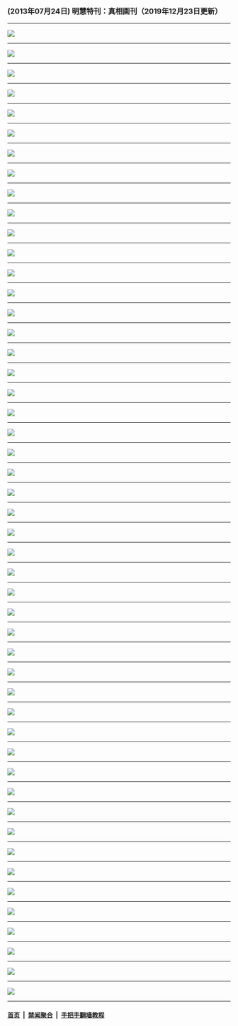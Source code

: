 ### (2013年07月24日) 明慧特刊：真相画刊（2019年12月23日更新） 

---

<img src="http://qikan.minghui.org/mhqkpage/qikanimage/2013/07/24/zhenxianghuakan-sj-online1.png"/><hr/>
<img src="http://qikan.minghui.org/mhqkpage/qikanimage/2013/07/24/zhenxianghuakan-sj-online2.png"/><hr/>
<img src="http://qikan.minghui.org/mhqkpage/qikanimage/2013/07/24/zhenxianghuakan-sj-online3.png"/><hr/>
<img src="http://qikan.minghui.org/mhqkpage/qikanimage/2013/07/24/zhenxianghuakan-sj-online4.png"/><hr/>
<img src="http://qikan.minghui.org/mhqkpage/qikanimage/2013/07/24/zhenxianghuakan-sj-online5.png"/><hr/>
<img src="http://qikan.minghui.org/mhqkpage/qikanimage/2013/07/24/zhenxianghuakan-sj-online6.png"/><hr/>
<img src="http://qikan.minghui.org/mhqkpage/qikanimage/2013/07/24/zhenxianghuakan-sj-online7.png"/><hr/>
<img src="http://qikan.minghui.org/mhqkpage/qikanimage/2013/07/24/zhenxianghuakan-sj-online8.png"/><hr/>
<img src="http://qikan.minghui.org/mhqkpage/qikanimage/2013/07/24/zhenxianghuakan-sj-online9.png"/><hr/>
<img src="http://qikan.minghui.org/mhqkpage/qikanimage/2013/07/24/zhenxianghuakan-sj-online10.png"/><hr/>
<img src="http://qikan.minghui.org/mhqkpage/qikanimage/2013/07/24/zhenxianghuakan-sj-online11.png"/><hr/>
<img src="http://qikan.minghui.org/mhqkpage/qikanimage/2013/07/24/zhenxianghuakan-sj-online12.png"/><hr/>
<img src="http://qikan.minghui.org/mhqkpage/qikanimage/2013/07/24/zhenxianghuakan-sj-online13.png"/><hr/>
<img src="http://qikan.minghui.org/mhqkpage/qikanimage/2013/07/24/zhenxianghuakan-sj-online14.png"/><hr/>
<img src="http://qikan.minghui.org/mhqkpage/qikanimage/2013/07/24/zhenxianghuakan-sj-online15.png"/><hr/>
<img src="http://qikan.minghui.org/mhqkpage/qikanimage/2013/07/24/zhenxianghuakan-sj-online16.png"/><hr/>
<img src="http://qikan.minghui.org/mhqkpage/qikanimage/2013/07/24/zhenxianghuakan-sj-online17.png"/><hr/>
<img src="http://qikan.minghui.org/mhqkpage/qikanimage/2013/07/24/zhenxianghuakan-sj-online18.png"/><hr/>
<img src="http://qikan.minghui.org/mhqkpage/qikanimage/2013/07/24/zhenxianghuakan-sj-online19.png"/><hr/>
<img src="http://qikan.minghui.org/mhqkpage/qikanimage/2013/07/24/zhenxianghuakan-sj-online20.png"/><hr/>
<img src="http://qikan.minghui.org/mhqkpage/qikanimage/2013/07/24/zhenxianghuakan-sj-online21.png"/><hr/>
<img src="http://qikan.minghui.org/mhqkpage/qikanimage/2013/07/24/zhenxianghuakan-sj-online22.png"/><hr/>
<img src="http://qikan.minghui.org/mhqkpage/qikanimage/2013/07/24/zhenxianghuakan-sj-online23.png"/><hr/>
<img src="http://qikan.minghui.org/mhqkpage/qikanimage/2013/07/24/zhenxianghuakan-sj-online24.png"/><hr/>
<img src="http://qikan.minghui.org/mhqkpage/qikanimage/2013/07/24/zhenxianghuakan-sj-online25.png"/><hr/>
<img src="http://qikan.minghui.org/mhqkpage/qikanimage/2013/07/24/zhenxianghuakan-sj-online26.png"/><hr/>
<img src="http://qikan.minghui.org/mhqkpage/qikanimage/2013/07/24/zhenxianghuakan-sj-online27.png"/><hr/>
<img src="http://qikan.minghui.org/mhqkpage/qikanimage/2013/07/24/zhenxianghuakan-sj-online28.png"/><hr/>
<img src="http://qikan.minghui.org/mhqkpage/qikanimage/2013/07/24/zhenxianghuakan-sj-online29.png"/><hr/>
<img src="http://qikan.minghui.org/mhqkpage/qikanimage/2013/07/24/zhenxianghuakan-sj-online30.png"/><hr/>
<img src="http://qikan.minghui.org/mhqkpage/qikanimage/2013/07/24/zhenxianghuakan-sj-online31.png"/><hr/>
<img src="http://qikan.minghui.org/mhqkpage/qikanimage/2013/07/24/zhenxianghuakan-sj-online32.png"/><hr/>
<img src="http://qikan.minghui.org/mhqkpage/qikanimage/2013/07/24/zhenxianghuakan-sj-online33.png"/><hr/>
<img src="http://qikan.minghui.org/mhqkpage/qikanimage/2013/07/24/zhenxianghuakan-sj-online34.png"/><hr/>
<img src="http://qikan.minghui.org/mhqkpage/qikanimage/2013/07/24/zhenxianghuakan-sj-online35.png"/><hr/>
<img src="http://qikan.minghui.org/mhqkpage/qikanimage/2013/07/24/zhenxianghuakan-sj-online36.png"/><hr/>
<img src="http://qikan.minghui.org/mhqkpage/qikanimage/2013/07/24/zhenxianghuakan-sj-online37.png"/><hr/>
<img src="http://qikan.minghui.org/mhqkpage/qikanimage/2013/07/24/zhenxianghuakan-sj-online38.png"/><hr/>
<img src="http://qikan.minghui.org/mhqkpage/qikanimage/2013/07/24/zhenxianghuakan-sj-online39.png"/><hr/>
<img src="http://qikan.minghui.org/mhqkpage/qikanimage/2013/07/24/zhenxianghuakan-sj-online40.png"/><hr/>
<img src="http://qikan.minghui.org/mhqkpage/qikanimage/2013/07/24/zhenxianghuakan-sj-online41.png"/><hr/>
<img src="http://qikan.minghui.org/mhqkpage/qikanimage/2013/07/24/zhenxianghuakan-sj-online42.png"/><hr/>
<img src="http://qikan.minghui.org/mhqkpage/qikanimage/2013/07/24/zhenxianghuakan-sj-online43.png"/><hr/>
<img src="http://qikan.minghui.org/mhqkpage/qikanimage/2013/07/24/zhenxianghuakan-sj-online44.png"/><hr/>
<img src="http://qikan.minghui.org/mhqkpage/qikanimage/2013/07/24/zhenxianghuakan-sj-online45.png"/><hr/>
<img src="http://qikan.minghui.org/mhqkpage/qikanimage/2013/07/24/zhenxianghuakan-sj-online46.png"/><hr/>
<img src="http://qikan.minghui.org/mhqkpage/qikanimage/2013/07/24/zhenxianghuakan-sj-online47.png"/><hr/>
<img src="http://qikan.minghui.org/mhqkpage/qikanimage/2013/07/24/zhenxianghuakan-sj-online48.png"/><hr/>
<img src="http://qikan.minghui.org/mhqkpage/qikanimage/2013/07/24/zhenxianghuakan-sj-online49.png"/><hr/>


#### [首页](../../../..) &nbsp;|&nbsp; [禁闻聚合](https://github.com/gfw-breaker/banned-news) &nbsp;|&nbsp; [手把手翻墙教程](https://github.com/gfw-breaker/guides) 
